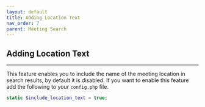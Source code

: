 ```yaml
---
layout: default
title: Adding Location Text
nav_order: 7
parent: Meeting Search
---
```


## Adding Location Text

---


This feature enables you to include the name of the meeting location in search results, by default it is disabled.  If you want to enable this feature add the following to your `config.php` file.

```php
static $include_location_text = true;
```
